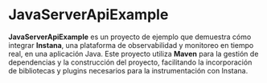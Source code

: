 # JavaServerApiExample

**JavaServerApiExample** es un proyecto de ejemplo que demuestra cómo integrar **Instana**, una plataforma de observabilidad y monitoreo en tiempo real, en una aplicación Java. Este proyecto utiliza **Maven** para la gestión de dependencias y la construcción del proyecto, facilitando la incorporación de bibliotecas y plugins necesarios para la instrumentación con Instana.

